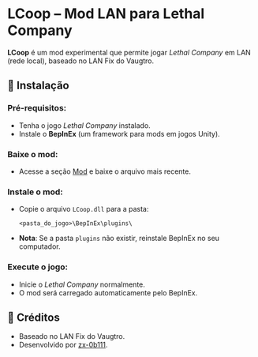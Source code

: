 # LCoop – Mod LAN para Lethal Company

**LCoop** é um mod experimental que permite jogar *Lethal Company* em LAN (rede local), baseado no LAN Fix do Vaugtro.

## 🚀 Instalação

### Pré-requisitos:

* Tenha o jogo *Lethal Company* instalado.
* Instale o **BepInEx** (um framework para mods em jogos Unity).

### Baixe o mod:

* Acesse a seção [Mod](https://github.com/zx-0b111/LCoop/releases) e baixe o arquivo mais recente.

### Instale o mod:

* Copie o arquivo `LCoop.dll` para a pasta:

  ```
  <pasta_do_jogo>\BepInEx\plugins\
  ```

* **Nota**: Se a pasta `plugins` não existir, reinstale BepInEx no seu computador.

### Execute o jogo:

* Inicie o *Lethal Company* normalmente.
* O mod será carregado automaticamente pelo BepInEx.

## 📌 Créditos

* Baseado no LAN Fix do Vaugtro.
* Desenvolvido por [zx-0b111](https://github.com/zx-0b111).
